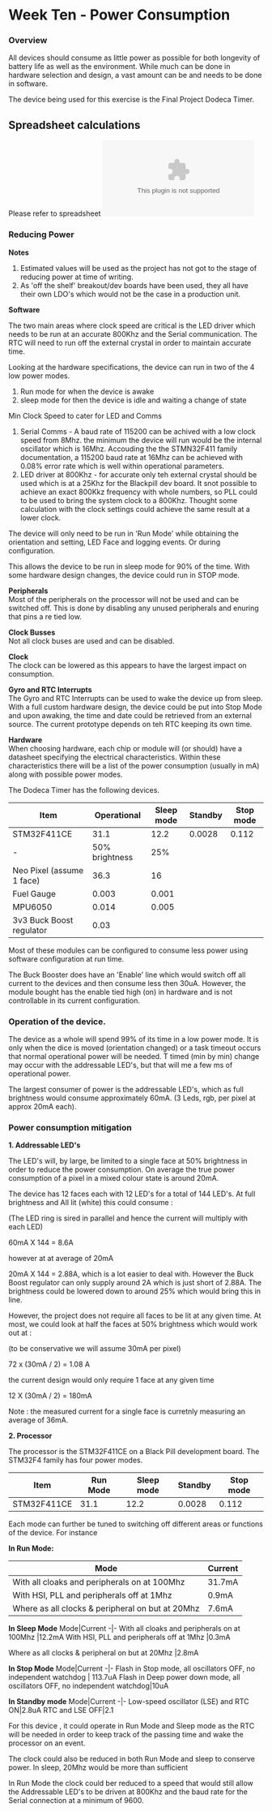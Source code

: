 # Week Ten - Power Consumption  

### Overview
All devices should consume as little power as possible for both longevity of battery life as well as the environment. 
While much can be done in hardware selection and design, a vast amount can be and needs to be done in software.

The device being used for this exercise is the Final Project Dodeca Timer.

## Spreadsheet calculations

Please refer to spreadsheet 
![Power Calculations](/week-ten/PowerUsage.xlsx)

### Reducing Power

**Notes**
 1. Estimated values will be used as the project has not got to the stage of reducing power at time of writing. 
 2. As 'off the shelf' breakout/dev boards have been used, they all have their own LDO's which would not be the case in a production unit. 

**Software**
 
The two main areas where clock speed are critical  is the LED driver which needs to be run at an accurate 800Khz and the Serial communication. 
The RTC will need to run off the external crystal in order to maintain accurate time.

Looking at the hardware specifications, the device can run in two of the 4 low power modes.
1. Run mode for when the device is awake
2. sleep mode for then the device is idle and waiting a change of state

Min Clock Speed to cater for LED and Comms 

1. Serial Comms - A baud rate of 115200 can be achived with a low clock speed from 8Mhz. the minimum the device will run would be the internal oscillator which is 16Mhz. Accouding the the STMN32F411 family documentation, a 115200 baud rate at 16Mhz can be achieved with 0.08% error rate which is well within operational parameters.
2. LED driver at 800Khz - for accurate only teh external crystal should be used which is at a 25Khz for the Blackpill dev board. It snot possible to achieve an exact 800Kkz frequency with whole numbers, so PLL could to be used to bring the system clock to a 800Khz. Thought some calculation with the clock settings could achieve the same result at a lower clock. 

The device will only need to be run in 'Run Mode' while obtaining the orientation and setting, LED Face and logging events. Or during configuration. 

This allows the device to be run in sleep mode for 90% of the time. With some hardware design changes, the device could run in STOP mode. 

**Peripherals**  
Most of the peripherals on the processor will not be used and can be switched off. This is done by disabling any unused peripherals and enuring that pins a re tied low.

**Clock Busses**  
Not all clock buses are used and can be disabled. 

**Clock**  
The clock can be lowered as this appears to have the largest impact on consumption.

**Gyro and RTC Interrupts**  
The Gyro and RTC Interrupts can be used to wake the device up from sleep. With a full custom hardware design, the device could be put into Stop Mode and upon awaking, the time and date could be retrieved from an external source. The current prototype depends on teh RTC keeping its own time. 


**Hardware**  
When choosing hardware, each chip or module will (or should) have a datasheet specifying the electrical characteristics. Within these characteristics there will be a list of the power consumption (usually in mA) along with possible power modes. 

The Dodeca Timer has the following devices. 

Item|Operational|Sleep mode|Standby|Stop mode
-|-|-|-|-
STM32F411CE	|31.1	|12.2	|0.0028	|0.112
-|50% brightness|25%		
Neo Pixel (assume 1 face)|	36.3	|16		
Fuel Gauge	|0.003|	0.001		
MPU6050	|0.014	|0.005		
3v3 Buck Boost regulator	|0.03			

Most of these modules can be configured to consume less power using software configuration at run time. 

The Buck Booster does have an 'Enable' line which would switch off all current to the devices and then consume less then 30uA. However, the module bought has the enable tied high (on) in hardware and is not controllable in its current configuration.


### Operation of the device. 
The device as a whole will spend 99% of its time in a low power mode. It is only when the dice is moved (orientation changed) or a task timeout occurs that normal operational power will be needed. T timed (min by min) change may occur with the addressable LED's, but that will me a few ms of operational power.

The largest consumer of power is the addressable LED's, which as full brightness would consume approximately 60mA. (3 Leds, rgb, per pixel at approx 20mA each).

### Power consumption mitigation

**1. Addressable LED's**

The LED's will, by large, be limited to a single face at 50% brightness in order to reduce the power consumption. On average the true power consumption of a pixel in a mixed colour state is around 20mA.

The device has 12 faces each with 12 LED's for a total of 144 LED's. At full brightness and All lit (white) this could consume :

(The LED ring is sired in parallel and hence the current will multiply with each LED)

60mA X 144 = 8.6A

however at at average of 20mA

20mA X 144 = 2.88A, which is a lot easier to deal with. However the Buck Boost regulator can only supply around 2A which is just short of 2.88A. The brightness could be lowered down to around 25% which would bring this in line.

However, the project does not require all faces to be lit at any given time. At most, we could look at half the faces at 50% brightness which would work out at :

(to be conservative we will assume 30mA per pixel)

72 x (30mA / 2) = 1.08 A

the current design would only require 1 face at any given time

12 X (30mA / 2) = 180mA

Note : the measured current for a single face is curretnly measuring an average of 36mA.

**2. Processor**

The processor is  the STM32F411CE on a Black Pill development board. 
The STM32F4 family has four power modes. 

Item|Run Mode|Sleep mode|Standby|Stop mode
-|-|-|-|-
STM32F411CE	|31.1	|12.2	|0.0028	|0.112

Each mode can further be tuned to switching off different areas or functions of the device. For instance

**In Run Mode:**

Mode|Current
-|-
With all cloaks and peripherals on at 100Mhz    |31.7mA
With HSI, PLL and peripherals off at 1Mhz      |0.9mA
Where as all clocks & peripheral on but at 20Mhz |7.6mA


**In Sleep Mode**
Mode|Current
-|-
With all cloaks and peripherals on at 100Mhz    |12.2mA
With HSI, PLL and peripherals off at 1Mhz      |0.3mA

Where as all clocks & peripheral on but at 20Mhz |2.8mA

**In Stop Mode**
Mode|Current
-|-
Flash in Stop mode, all oscillators OFF, no independent watchdog | 113.7uA
Flash in Deep power down mode, all oscillators OFF, no independent watchdog|10uA

**In Standby mode**
Mode|Current
-|-
Low-speed oscillator (LSE) and RTC ON|2.8uA
RTC and LSE OFF|2.1

For this device , it could operate in Run Mode and Sleep mode as the RTC will be needed in order to keep track of the passing time and wake the processor on an event.

The clock could also be reduced in both Run Mode and sleep to conserve power. In sleep, 20Mhz would be more than sufficient 

In Run Mode the clock could ber reduced to a speed that would still allow the Addressable LED's to be driven at 800Khz and the baud rate for the Serial connection at a minimum of 9600. 



